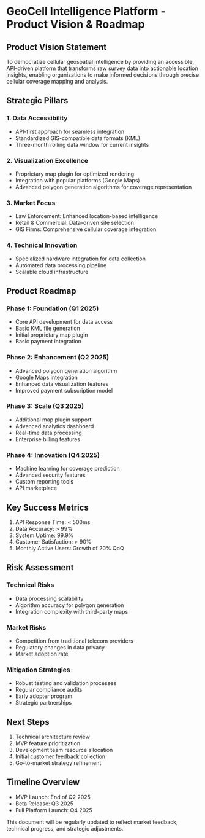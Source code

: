 # GeoCell Intelligence Platform - Product Vision & Roadmap

## Product Vision Statement
To democratize cellular geospatial intelligence by providing an accessible, API-driven platform that transforms raw survey data into actionable location insights, enabling organizations to make informed decisions through precise cellular coverage mapping and analysis.

## Strategic Pillars

### 1. Data Accessibility
- API-first approach for seamless integration
- Standardized GIS-compatible data formats (KML)
- Three-month rolling data window for current insights

### 2. Visualization Excellence
- Proprietary map plugin for optimized rendering
- Integration with popular platforms (Google Maps)
- Advanced polygon generation algorithms for coverage representation

### 3. Market Focus
- Law Enforcement: Enhanced location-based intelligence
- Retail & Commercial: Data-driven site selection
- GIS Firms: Comprehensive cellular coverage integration

### 4. Technical Innovation
- Specialized hardware integration for data collection
- Automated data processing pipeline
- Scalable cloud infrastructure

## Product Roadmap

### Phase 1: Foundation (Q1 2025)
- Core API development for data access
- Basic KML file generation
- Initial proprietary map plugin
- Basic payment integration

### Phase 2: Enhancement (Q2 2025)
- Advanced polygon generation algorithm
- Google Maps integration
- Enhanced data visualization features
- Improved payment subscription model

### Phase 3: Scale (Q3 2025)
- Additional map plugin support
- Advanced analytics dashboard
- Real-time data processing
- Enterprise billing features

### Phase 4: Innovation (Q4 2025)
- Machine learning for coverage prediction
- Advanced security features
- Custom reporting tools
- API marketplace

## Key Success Metrics
1. API Response Time: < 500ms
2. Data Accuracy: > 99%
3. System Uptime: 99.9%
4. Customer Satisfaction: > 90%
5. Monthly Active Users: Growth of 20% QoQ

## Risk Assessment

### Technical Risks
- Data processing scalability
- Algorithm accuracy for polygon generation
- Integration complexity with third-party maps

### Market Risks
- Competition from traditional telecom providers
- Regulatory changes in data privacy
- Market adoption rate

### Mitigation Strategies
- Robust testing and validation processes
- Regular compliance audits
- Early adopter program
- Strategic partnerships

## Next Steps
1. Technical architecture review
2. MVP feature prioritization
3. Development team resource allocation
4. Initial customer feedback collection
5. Go-to-market strategy refinement

## Timeline Overview
- MVP Launch: End of Q2 2025
- Beta Release: Q3 2025
- Full Platform Launch: Q4 2025

This document will be regularly updated to reflect market feedback, technical progress, and strategic adjustments.
